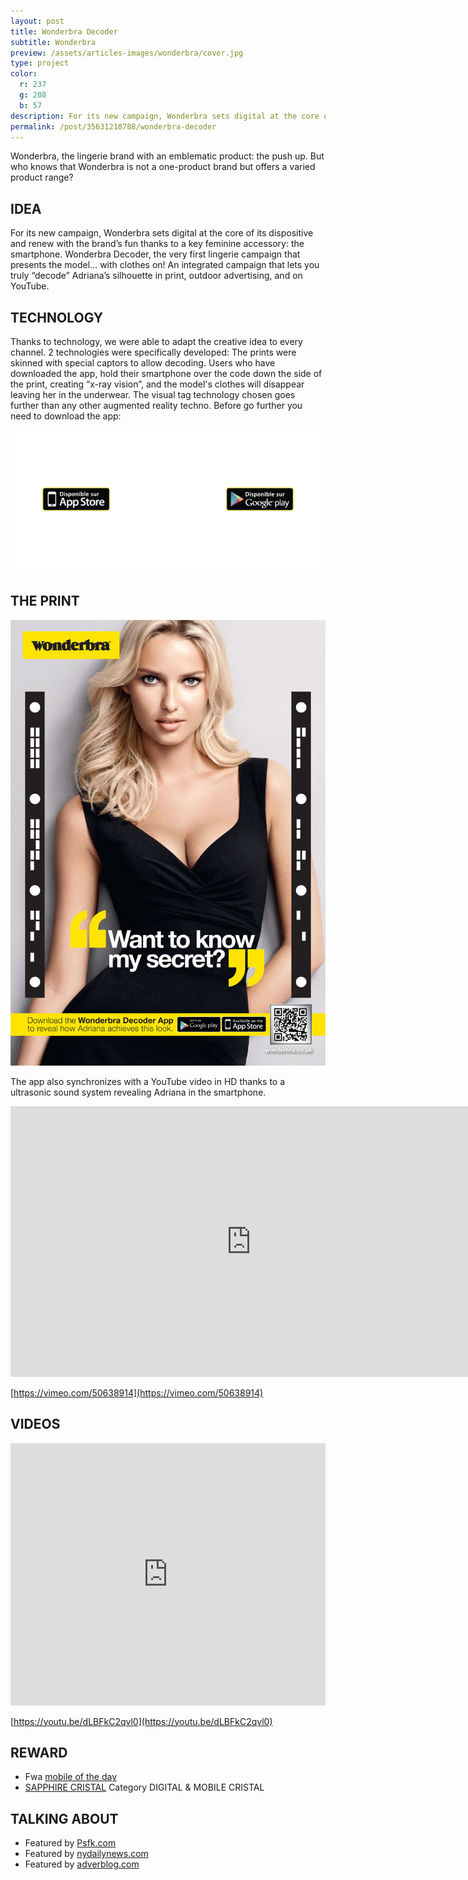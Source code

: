 ```yaml
---
layout: post
title: Wonderbra Decoder
subtitle: Wonderbra
preview: /assets/articles-images/wonderbra/cover.jpg
type: project
color:
  r: 237
  g: 208
  b: 57
description: For its new campaign, Wonderbra sets digital at the core of its dispositive and renew with the brand’s fun thanks to a key feminine accessory ; the smartphone. Wonderbra Decoder, the very first lingerie campaign that presents the model… with clothes on!
permalink: /post/35631218788/wonderbra-decoder
---
```


Wonderbra, the lingerie brand with an emblematic product: the push up. But who knows that Wonderbra is not a one-product brand but offers a varied product range?

## IDEA

For its new campaign, Wonderbra sets digital at the core of its dispositive and renew with the brand’s fun thanks to a key feminine accessory: the smartphone. Wonderbra Decoder, the very first lingerie campaign that presents the model… with clothes on! An integrated campaign that lets you truly “decode” Adriana’s silhouette in print, outdoor advertising, and on YouTube.

## TECHNOLOGY

Thanks to technology, we were able to adapt the creative idea to every channel. 2 technologies were specifically developed: The prints were skinned with special captors to allow decoding. Users who have downloaded the app, hold their smartphone over the code down the side of the print, creating “x-ray vision”, and the model's clothes will disappear leaving her in the underwear. The visual tag technology chosen goes further than any other augmented reality techno.
Before go further you need to download the app:

![image](/assets/articles-images/wonderbra/wonder1.png)


## THE PRINT
![image](/assets/articles-images/wonderbra/wonder3.jpg)


The app also synchronizes with a YouTube video in HD thanks to a ultrasonic sound system revealing Adriana in the smartphone.


<iframe src="https://player.vimeo.com/video/50638914" width="770" height="433" frameborder="0" webkitallowfullscreen mozallowfullscreen allowfullscreen class="uk-responsive-width"></iframe>


[https://vimeo.com/50638914](https://vimeo.com/50638914)


## VIDEOS
<iframe width="100%" height="420" src="https://www.youtube.com/embed/dLBFkC2qvl0" frameborder="0" allowfullscreen></iframe>

[https://youtu.be/dLBFkC2qvl0](https://youtu.be/dLBFkC2qvl0)

## REWARD

- Fwa [mobile of the day](http://www.thefwa.com/mobile/wonderbra-decoder)
- [SAPPHIRE CRISTAL](http://www.europecristalfestival.com/wp-content/uploads/2012/12/winners/PL_DIGITAL%20EU.pdf) Category DIGITAL & MOBILE CRISTAL

## TALKING ABOUT

- Featured by [Psfk.com](http://www.adverblog.com/2012/10/02/wonderbra-decoder/)
- Featured by [nydailynews.com](http://articles.nydailynews.com/2012-10-04/news/34264395_1_free-app-perfect-bra-lingerie)
- Featured by [adverblog.com](http://www.adverblog.com/2012/10/02/wonderbra-decoder/)
